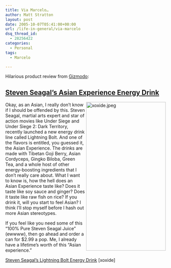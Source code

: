 ```yaml
---
title: Via Marcelo…
author: Matt Stratton
layout: post
date: 2005-10-07T05:41:00+00:00
url: /life-in-general/via-marcelo
dsq_thread_id:
  - 28256422
categories:
  - Personal
tags:
  - Marcelo

---
```

Hilarious product review from [Gizmodo][1]:

## [Steven Seagal&#8217;s Asian Experience Energy Drink][2]

 <img alt="xoxide.jpeg" src="https://www.gizmodo.com/gadgets/images/xoxide.jpeg" width="250" height="466" align="right" />Okay, as an Asian, I really don&#8217;t know if I should be offended by this. Steven Seagal, martial arts expert and star of action movies like Under Siege and Under Siege 2: Dark Territory, recently launched a new energy drink line called Lightning Bolt. And one of the flavors is entitled, you guessed it, the Asian Experience. The drinks are made with Tibetan Goji Berry, Asian Cordyceps, Gingko Biloba, Green Tea, and a whole host of other energy-boosting ingredients that I don&#8217;t really care about. What I want to know is, how the hell does an Asian Experience taste like? Does it taste like soy sauce and ginger? Does it taste like raw fish on rice? If you drink it, will you start to feel Asian? I think I&#8217;ll stop myself before I hash out more Asian stereotypes.

If you feel like you need some of this &#8220;100% Pure Steven Seagal Juice&#8221; (ewwww), then go ahead and order a can for $2.99 a pop. Me, I already have a lifetime&#8217;s worth of this &#8220;Asian experience.&#8221;

[Steven Seagal&#8217;s Lightning Bolt Energy Drink][3] [xoxide]

 [1]: https://www.gizmodo.com
 [2]: https://www.gizmodo.com/gadgets/gadgets/index.php#steven-seagals-asian-experience-energy-drink-129496
 [3]: https://www.xoxide.com/lightning-bolt-asian-experiance.html